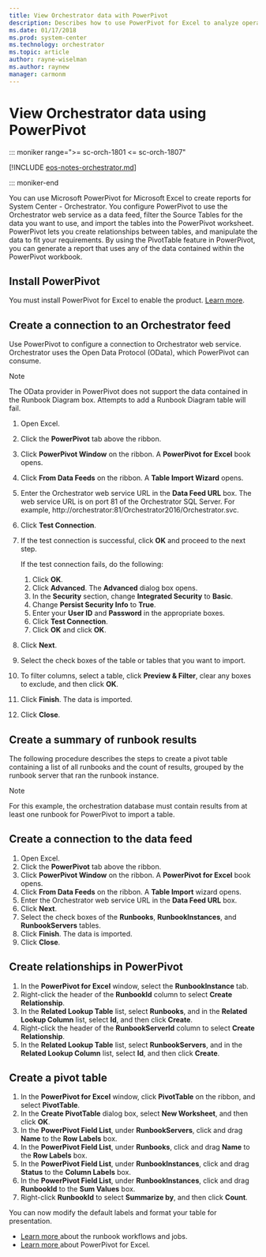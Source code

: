 ```yaml
---
title: View Orchestrator data with PowerPivot
description: Describes how to use PowerPivot for Excel to analyze operations data in System Center  - Orchestrator.
ms.date: 01/17/2018
ms.prod: system-center
ms.technology: orchestrator
ms.topic: article
author: rayne-wiselman
ms.author: raynew
manager: carmonm
---
```


# View Orchestrator data using PowerPivot

::: moniker range=">= sc-orch-1801 <= sc-orch-1807"

[!INCLUDE [eos-notes-orchestrator.md](../includes/eos-notes-orchestrator.md)]

::: moniker-end

You can use Microsoft PowerPivot for Microsoft Excel to create reports for System Center - Orchestrator. You configure PowerPivot to use the Orchestrator web service as a data feed, filter the Source Tables for the data you want to use, and import the tables into the PowerPivot worksheet. PowerPivot lets you create relationships between tables, and manipulate the data to fit your requirements. By using the PivotTable feature in PowerPivot, you can generate a report that uses any of the data contained within the PowerPivot workbook.  



## Install PowerPivot  

You must install PowerPivot for Excel to enable the product.  [Learn more](/previous-versions/sql/sql-server-2012/gg413462(v=sql.110)).  


## Create a connection to an Orchestrator feed  

Use PowerPivot to configure a connection to Orchestrator web service. Orchestrator uses the Open Data Protocol \(OData\), which PowerPivot can consume.  

> [!NOTE]  
> The OData provider in PowerPivot does not support the data contained in the Runbook Diagram box. Attempts to add a Runbook Diagram table will fail.  


1.  Open Excel.  
2.  Click the **PowerPivot** tab above the ribbon.  
3.  Click **PowerPivot Window** on the ribbon. A **PowerPivot for Excel** book opens.  
4.  Click **From Data Feeds** on the ribbon. A **Table Import Wizard** opens.  
5.  Enter the Orchestrator web service URL in the **Data Feed URL** box. The web service URL is on port 81 of the Orchestrator SQL Server. For example, http:\/\/orchestrator:81\/Orchestrator2016\/Orchestrator.svc.  
6.  Click **Test Connection**.  
7.  If the test connection is successful, click **OK** and proceed to the next step.  

    If the test connection fails, do the following:  

    1.  Click **OK**.  
    2.  Click **Advanced**. The **Advanced** dialog box opens.  
    3.  In the **Security** section, change **Integrated Security** to **Basic**.  
    4.  Change **Persist Security Info** to **True**.  
    5.  Enter your **User ID** and **Password** in the appropriate boxes.  
    6.  Click **Test Connection**.  
    7.  Click **OK** and click **OK**.  

8.  Click **Next**.  
9. Select the check boxes of the table or tables that you want to import.  
10. To filter columns, select a table, click **Preview & Filter**, clear any boxes to exclude, and then click **OK**.  
11. Click **Finish**. The data is imported.  
12. Click **Close**.  

## Create a summary of runbook results  
The following procedure describes the steps to create a pivot table containing a list of all runbooks and the count of results, grouped by the runbook server that ran the runbook instance.  

> [!NOTE]  
> For this example, the orchestration database must contain results from at least one runbook for PowerPivot to import a table.  

## Create a connection to the data&nbsp;feed  

1.  Open Excel.  
2.  Click the **PowerPivot** tab above the ribbon.  
3.  Click **PowerPivot Window** on the ribbon. A **PowerPivot for Excel** book opens.  
4.  Click **From Data Feeds** on the ribbon. A **Table Import** wizard opens.  
5.  Enter the Orchestrator web service URL in the **Data Feed URL** box.  
6.  Click **Next**.  
7.  Select the check boxes of the **Runbooks**, **RunbookInstances**, and **RunbookServers** tables.  
8.  Click **Finish**. The data is imported.  
9. Click **Close**.  

## Create relationships in PowerPivot  

1.  In the **PowerPivot for Excel** window, select the **RunbookInstance** tab.  
2.  Right-click the header of the **RunbookId** column to select **Create Relationship**.  
3.  In the **Related Lookup Table** list, select **Runbooks**, and in the **Related Lookup Column** list, select **Id**, and then click **Create**.  
4.  Right-click the header of the **RunbookServerId** column to select **Create Relationship**.  
5.  In the **Related Lookup Table** list, select **RunbookServers**, and in the **Related Lookup Column** list, select **Id**, and then click **Create**.  

## Create a pivot table  

1.  In the **PowerPivot for Excel** window, click **PivotTable** on the ribbon, and select **PivotTable**.  
2.  In the **Create PivotTable** dialog box, select **New Worksheet**, and then click **OK**.  
3.  In the **PowerPivot Field List**, under **RunbookServers**, click and drag **Name** to the **Row Labels** box.  
4.  In the **PowerPivot Field List**, under **Runbooks**, click and drag **Name** to the **Row Labels** box.  
5.  In the **PowerPivot Field List**, under **RunbookInstances**, click and drag **Status** to the **Column Labels** box.  
6.  In the **PowerPivot Field List**, under **RunbookInstances**, click and drag **RunbookId** to the **Sum Values** box.  
7.  Right-click **RunbookId** to select **Summarize by**, and then click **Count**.  

You can now modify the default labels and format your table for presentation.  

- [Learn more ](learn-about-orchestrator.md) about the runbook workflows and jobs.
- [Learn more ](/previous-versions//ee835651(v=technet.10)) about PowerPivot for Excel.